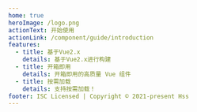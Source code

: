 ```yaml
---
home: true
heroImage: /logo.png
actionText: 开始使用
actionLink: /component/guide/introduction
features:
  - title: 基于Vue2.x
    details: 基于Vue2.x进行构建
  - title: 开箱即用
    details: 开箱即用的高质量 Vue 组件
  - title: 按需加载
    details: 支持按需加载！
footer: ISC Licensed | Copyright © 2021-present Hss
---
```

